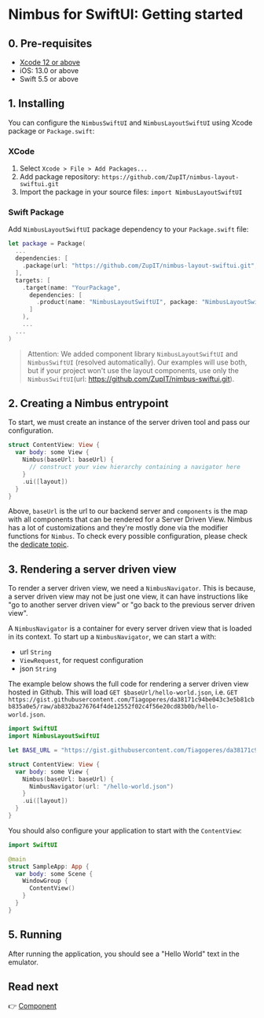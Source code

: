 # Nimbus for SwiftUI: Getting started
## 0. Pre-requisites
- [Xcode 12 or above](https://developer.apple.com/xcode/)
- iOS: 13.0 or above
- Swift 5.5 or above

## 1. Installing
You can configure the `NimbusSwiftUI` and `NimbusLayoutSwiftUI` using Xcode package or `Package.swift`:

### XCode

1. Select `Xcode > File > Add Packages...`
2. Add package repository: `https://github.com/ZupIT/nimbus-layout-swiftui.git`
3. Import the package in your source files: `import NimbusLayoutSwiftUI`

### Swift Package

Add `NimbusLayoutSwiftUI` package dependency to your `Package.swift` file:

```swift
let package = Package(
  ...
  dependencies: [
    .package(url: "https://github.com/ZupIT/nimbus-layout-swiftui.git", from: "0.1.0-beta0")
  ],
  targets: [
    .target(name: "YourPackage",
      dependencies: [
        .product(name: "NimbusLayoutSwiftUI", package: "NimbusLayoutSwiftUI")
      ]
    ),
    ...
  ...
)
```
> Attention: We added component library `NimbusLayoutSwiftUI` and `NimbusSwiftUI` (resolved automatically). Our examples will use both, but if your project won't use the layout components, use only the `NimbusSwiftUI`(url: https://github.com/ZupIT/nimbus-swiftui.git).

## 2. Creating a Nimbus entrypoint
To start, we must create an instance of the server driven tool and pass our configuration.

```swift
struct ContentView: View {
  var body: some View {
    Nimbus(baseUrl: baseUrl) {
      // construct your view hierarchy containing a navigator here
    }
    .ui([layout])
  }
}
```

Above, `baseUrl` is the url to our backend server and `components` is the map with all components that can be rendered for a Server Driven View.
Nimbus has a lot of customizations and they're mostly done via the modifier functions for `Nimbus`. To check every possible configuration, please check the
[dedicate topic](configuration.md).

## 3. Rendering a server driven view
To render a server driven view, we need a `NimbusNavigator`. This is because, a server driven view may not be just one view, it can have instructions
like "go to another server driven view" or "go back to the previous server driven view".

A `NimbusNavigator` is a container for every server driven view that is loaded in its context. To start up a `NimbusNavigator`, we can start a with:
- url `String`
- `ViewRequest`, for request configuration
- json `String`

The example below shows the full code for rendering a server driven view hosted in Github. This will load `GET $baseUrl/hello-world.json`, i.e.
`GET https://gist.githubusercontent.com/Tiagoperes/da38171c94be043c3e5b81cbb835a0e5/raw/ab832ba276764f4de12552f02c4f56e20cd83b0b/hello-world.json`.

```swift
import SwiftUI
import NimbusLayoutSwiftUI

let BASE_URL = "https://gist.githubusercontent.com/Tiagoperes/da38171c94be043c3e5b81cbb835a0e5/raw/ab832ba276764f4de12552f02c4f56e20cd83b0b"

struct ContentView: View {
  var body: some View {
    Nimbus(baseUrl: baseUrl) {
      NimbusNavigator(url: "/hello-world.json")
    }
    .ui([layout])
  }
}
```

You should also configure your application to start with the `ContentView`:

```swift
import SwiftUI

@main
struct SampleApp: App {
  var body: some Scene {
    WindowGroup {
      ContentView()
    }
  }
}
```
## 5. Running
After running the application, you should see a "Hello World" text in the emulator.

## Read next
:point_right: [Component](/component.md)
